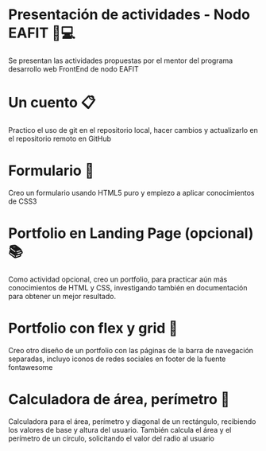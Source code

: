 # Presentación de actividades - Nodo EAFIT 🚀💻
Se presentan las actividades propuestas por el mentor del programa desarrollo web FrontEnd de nodo EAFIT

# Un cuento 📋
Practico el uso de git en el repositorio local, hacer cambios y actualizarlo en el repositorio remoto en GitHub

# Formulario 📃
Creo un formulario usando HTML5 puro y empiezo a aplicar conocimientos de CSS3

# Portfolio en Landing Page (opcional) 📚
Como actividad opcional, creo un portfolio, para practicar aún más conocimientos de HTML y CSS, investigando también en documentación para obtener un mejor resultado.

# Portfolio con flex y grid 💼
Creo otro diseño de un portfolio con las páginas de la barra de navegación separadas, incluyo iconos de redes sociales en footer de la fuente fontawesome

# Calculadora de área, perímetro 📐
Calculadora para el área, perímetro y diagonal de un rectángulo, recibiendo los valores de base y altura del usuario. También calcula el área y el perímetro de un círculo, solicitando el valor del radio al usuario